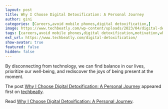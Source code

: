 ```yaml
---
layout: post
title: Why I Choose Digital Detoxification: A Personal Journey
author: gini
categories: [Careers,avoid mobile phones,digital detoxification,]
image: https://www.techbeatly.com/wp-content/uploads/2023/04/digital-detoxification-1024x576.png
tags: [careers,avoid mobile phones,digital detoxification,motivation,what is digital detoxification,work life balance,]
ext_url: https://www.techbeatly.com/digital-detoxification/
show-avatar: true
featured: false
hidden: false
---
```


<p>By disconnecting from technology, we can find balance in our lives, prioritize our well-being, and rediscover the joys of being present at the moment. </p>
<p>The post <a href="https://www.techbeatly.com/digital-detoxification/">Why I Choose Digital Detoxification: A Personal Journey</a> appeared first on <a href="https://www.techbeatly.com">techbeatly</a>.</p>

Read [Why I Choose Digital Detoxification: A Personal Journey](https://www.techbeatly.com/digital-detoxification/).